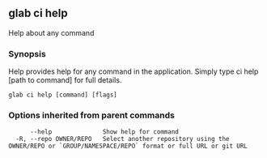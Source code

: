 ## glab ci help

Help about any command

### Synopsis

Help provides help for any command in the application.
Simply type ci help [path to command] for full details.

```
glab ci help [command] [flags]
```

### Options inherited from parent commands

```
      --help              Show help for command
  -R, --repo OWNER/REPO   Select another repository using the OWNER/REPO or `GROUP/NAMESPACE/REPO` format or full URL or git URL
```

